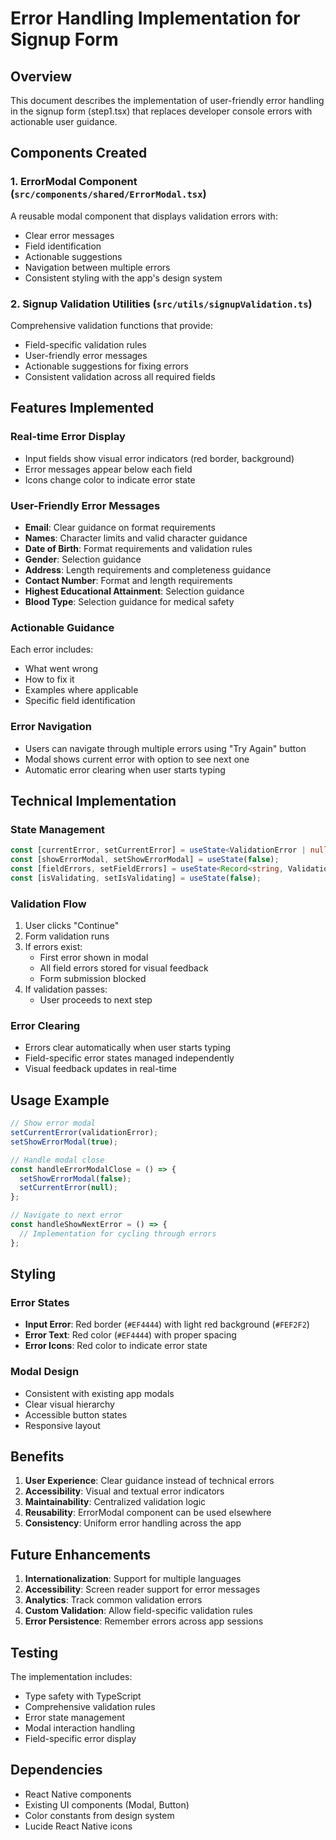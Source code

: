 # Error Handling Implementation for Signup Form

## Overview
This document describes the implementation of user-friendly error handling in the signup form (step1.tsx) that replaces developer console errors with actionable user guidance.

## Components Created

### 1. ErrorModal Component (`src/components/shared/ErrorModal.tsx`)
A reusable modal component that displays validation errors with:
- Clear error messages
- Field identification
- Actionable suggestions
- Navigation between multiple errors
- Consistent styling with the app's design system

### 2. Signup Validation Utilities (`src/utils/signupValidation.ts`)
Comprehensive validation functions that provide:
- Field-specific validation rules
- User-friendly error messages
- Actionable suggestions for fixing errors
- Consistent validation across all required fields

## Features Implemented

### Real-time Error Display
- Input fields show visual error indicators (red border, background)
- Error messages appear below each field
- Icons change color to indicate error state

### User-Friendly Error Messages
- **Email**: Clear guidance on format requirements
- **Names**: Character limits and valid character guidance
- **Date of Birth**: Format requirements and validation rules
- **Gender**: Selection guidance
- **Address**: Length requirements and completeness guidance
- **Contact Number**: Format and length requirements
- **Highest Educational Attainment**: Selection guidance
- **Blood Type**: Selection guidance for medical safety

### Actionable Guidance
Each error includes:
- What went wrong
- How to fix it
- Examples where applicable
- Specific field identification

### Error Navigation
- Users can navigate through multiple errors using "Try Again" button
- Modal shows current error with option to see next one
- Automatic error clearing when user starts typing

## Technical Implementation

### State Management
```typescript
const [currentError, setCurrentError] = useState<ValidationError | null>(null);
const [showErrorModal, setShowErrorModal] = useState(false);
const [fieldErrors, setFieldErrors] = useState<Record<string, ValidationError>>({});
const [isValidating, setIsValidating] = useState(false);
```

### Validation Flow
1. User clicks "Continue"
2. Form validation runs
3. If errors exist:
   - First error shown in modal
   - All field errors stored for visual feedback
   - Form submission blocked
4. If validation passes:
   - User proceeds to next step

### Error Clearing
- Errors clear automatically when user starts typing
- Field-specific error states managed independently
- Visual feedback updates in real-time

## Usage Example

```typescript
// Show error modal
setCurrentError(validationError);
setShowErrorModal(true);

// Handle modal close
const handleErrorModalClose = () => {
  setShowErrorModal(false);
  setCurrentError(null);
};

// Navigate to next error
const handleShowNextError = () => {
  // Implementation for cycling through errors
};
```

## Styling

### Error States
- **Input Error**: Red border (`#EF4444`) with light red background (`#FEF2F2`)
- **Error Text**: Red color (`#EF4444`) with proper spacing
- **Error Icons**: Red color to indicate error state

### Modal Design
- Consistent with existing app modals
- Clear visual hierarchy
- Accessible button states
- Responsive layout

## Benefits

1. **User Experience**: Clear guidance instead of technical errors
2. **Accessibility**: Visual and textual error indicators
3. **Maintainability**: Centralized validation logic
4. **Reusability**: ErrorModal component can be used elsewhere
5. **Consistency**: Uniform error handling across the app

## Future Enhancements

1. **Internationalization**: Support for multiple languages
2. **Accessibility**: Screen reader support for error messages
3. **Analytics**: Track common validation errors
4. **Custom Validation**: Allow field-specific validation rules
5. **Error Persistence**: Remember errors across app sessions

## Testing

The implementation includes:
- Type safety with TypeScript
- Comprehensive validation rules
- Error state management
- Modal interaction handling
- Field-specific error display

## Dependencies

- React Native components
- Existing UI components (Modal, Button)
- Color constants from design system
- Lucide React Native icons
